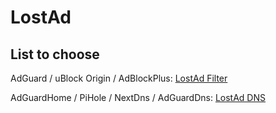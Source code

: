 # LostAd

## List to choose

AdGuard / uBlock Origin / AdBlockPlus: [LostAd Filter](https://raw.githubusercontent.com/lennihein/LostAd/main/lostad.txt)

AdGuardHome / PiHole / NextDns / AdGuardDns: [LostAd DNS](https://raw.githubusercontent.com/lennihein/LostAd/main/lostad_dns.txt)
